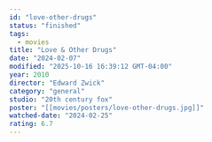```yaml
---
id: "love-other-drugs"
status: "finished"
tags:
  - movies
title: "Love & Other Drugs"
date: "2024-02-07"
modified: "2025-10-16 16:39:12 GMT-04:00"
year: 2010
director: "Edward Zwick"
category: "general"
studio: "20th century fox"
poster: "[[movies/posters/love-other-drugs.jpg]]"
watched-date: "2024-02-25"
rating: 6.7
---
```

